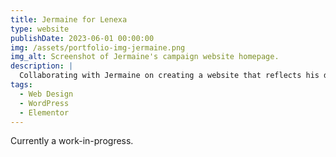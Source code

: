 ```yaml
---
title: Jermaine for Lenexa
type: website
publishDate: 2023-06-01 00:00:00
img: /assets/portfolio-img-jermaine.png
img_alt: Screenshot of Jermaine's campaign website homepage.
description: |
  Collaborating with Jermaine on creating a website that reflects his dedication to making Lenexa a better place for everyone. This site is currently a work-in-progress.
tags:
  - Web Design
  - WordPress
  - Elementor
---
```


Currently a work-in-progress.
